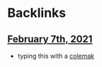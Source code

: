 
# Backlinks
## [February 7th, 2021](<February 7th, 2021.md>)
- typing this with a [colemak](<colemak.md>)

